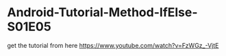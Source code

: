 # Android-Tutorial-Method-IfElse-S01E05
get the tutorial from here https://www.youtube.com/watch?v=FzWGz_-VjtE
